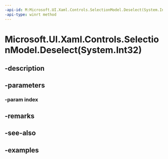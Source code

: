 ```yaml
---
-api-id: M:Microsoft.UI.Xaml.Controls.SelectionModel.Deselect(System.Int32)
-api-type: winrt method
---
```


# Microsoft.UI.Xaml.Controls.SelectionModel.Deselect(System.Int32)

<!--
public void Deselect (int index);
-->


## -description

## -parameters

### -param index

## -remarks

## -see-also

## -examples


